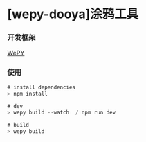 <!--
 * @Author: 289608944@qq.com
 * @Date: 2020-03-31 15:27:10
 * @LastEditors: 289608944@qq.com
 * @LastEditTime: 2020-03-31 15:38:17
 * @Description: In User Settings Edit
 -->
# [wepy-dooya]涂鸦工具

### 开发框架
[WePY](https://tencent.github.io/wepy/)

### 使用 
```js
# install dependencies
> npm install

# dev
> wepy build --watch  / npm run dev

# build
> wepy build
```
